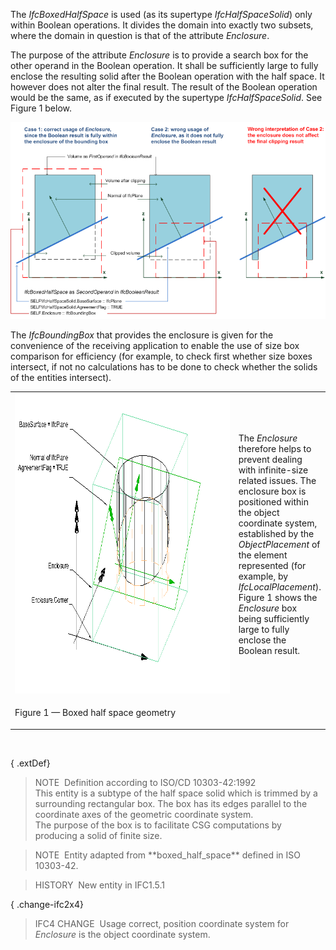 The _IfcBoxedHalfSpace_ is used (as its supertype _IfcHalfSpaceSolid_) only within Boolean operations. It divides the domain into exactly two subsets, where the domain in question is that of the attribute _Enclosure_.

The purpose of the attribute _Enclosure_ is to provide a search box for the other operand in the Boolean operation. It shall be sufficiently large to fully enclose the resulting solid after the Boolean operation with the half space. It however does not alter the final result. The result of the Boolean operation would be the same, as if executed by the supertype _IfcHalfSpaceSolid_. See Figure 1 below.

!["correct use of enclosure"](../../../../../../figures/ifcboxedhalfspace_01.png "Figure 1 &mdash; Boxed half space operands")

The _IfcBoundingBox_ that provides the enclosure is given for the convenience of the receiving application to enable the use of size box comparison for efficiency (for example, to check first whether size boxes intersect, if not no calculations has to be done to check whether the solids of the entities intersect).

<table summary="boxed half space">
<tr>
<td width="600" valign="top" align="left"><img src="../../../../../../figures/ifcboxedhalfspace-layout1.png" border="0" height="480" width="600" alt="boxed half space"></td>
<td>The <em>Enclosure</em> therefore helps to prevent dealing with infinite-size related issues. The enclosure box is
positioned within the object coordinate system, established by the <em>ObjectPlacement</em> of the element represented
(for example, by <em>IfcLocalPlacement</em>). Figure 1 shows the <em>Enclosure</em> box being sufficiently large to
fully enclose the Boolean result.</td>
</tr>
<tr>
<td>
<p class="figure">Figure 1 &mdash; Boxed half space geometry</p>
</td>
<td>&nbsp;</td>
</tr>
</table>



&nbsp;

{ .extDef}
> NOTE&nbsp; Definition according to ISO/CD 10303-42:1992  
> This entity is a subtype of the half space solid which is trimmed by a surrounding rectangular box. The box has its edges parallel to the coordinate axes of the geometric coordinate system.  
> The purpose of the box is to facilitate CSG computations by producing a solid of finite size.

> NOTE&nbsp; Entity adapted from \*\*boxed_half_space\*\* defined in ISO 10303-42.

> HISTORY&nbsp; New entity in IFC1.5.1

{ .change-ifc2x4}
> IFC4 CHANGE&nbsp; Usage correct, position coordinate system for _Enclosure_ is the object coordinate system.
